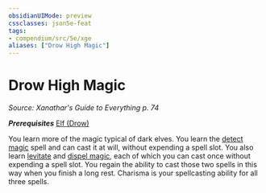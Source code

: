 ```yaml
---
obsidianUIMode: preview
cssclasses: json5e-feat
tags:
- compendium/src/5e/xge
aliases: ["Drow High Magic"]
---
```

# Drow High Magic
*Source: Xanathar's Guide to Everything p. 74*  

***Prerequisites*** [Elf (Drow)](../races/elf-drow.md#)

You learn more of the magic typical of dark elves. You learn the [detect magic](../spells/detect-magic.md#) spell and can cast it at will, without expending a spell slot. You also learn [levitate](../spells/levitate.md#) and [dispel magic](../spells/dispel-magic.md#), each of which you can cast once without expending a spell slot. You regain the ability to cast those two spells in this way when you finish a long rest. Charisma is your spellcasting ability for all three spells.